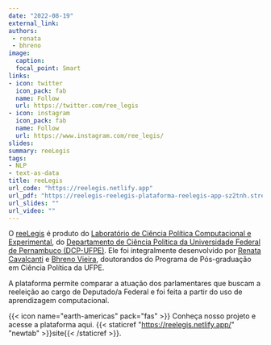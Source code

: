 ```yaml
---
date: "2022-08-19"
external_link:
authors:
 - renata
 - bhreno
image:
  caption:
  focal_point: Smart
links:
- icon: twitter
  icon_pack: fab
  name: Follow
  url: https://twitter.com/ree_legis
- icon: instagram
  icon_pack: fab
  name: Follow
  url: https://www.instagram.com/ree_legis/
slides:
summary: reeLegis
tags:
- NLP
- text-as-data
title: reeLegis
url_code: "https://reelegis.netlify.app"
url_pdf: "https://reelegis-reelegis-plataforma-reelegis-app-sz2tnh.streamlitapp.com/"
url_slides: ""
url_video: ""
---
```


O [reeLegis](https://reelegis-reelegis-plataforma-reelegis-app-sz2tnh.streamlitapp.com) é produto do [Laboratório de Ciência Política Computacional e Experimental](https://cpcex-lab.rbind.io/), do [Departamento de Ciência Política da Universidade Federal de Pernambuco (DCP-UFPE)](https://www.ufpe.br/politica). Ele foi integralmente desenvolvido por [Renata Cavalcanti](https://cpcex-lab.rbind.io/author/renata-cavalcanti/) e [Bhreno Vieira](https://cpcex-lab.rbind.io/author/bhreno-vieira/), doutorandos do Programa de Pós-graduação em Ciência Política da UFPE.

A plataforma permite comparar a atuação dos parlamentares que buscam a reeleição ao cargo de Deputado/a Federal e foi feita a partir do uso de aprendizagem computacional.

{{< icon name="earth-americas" pack="fas" >}} Conheça nosso projeto e acesse a plataforma aqui. {{< staticref "https://reelegis.netlify.app/" "newtab" >}}site{{< /staticref >}}.
